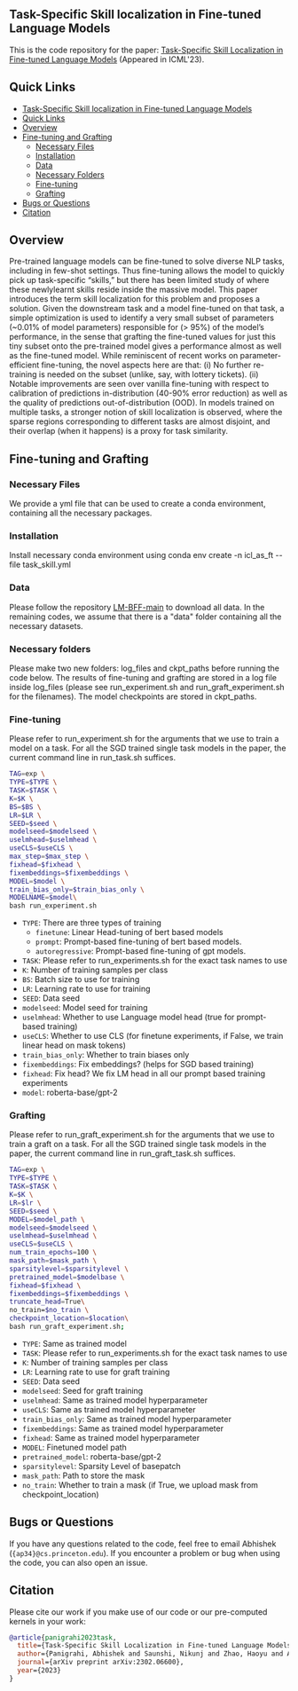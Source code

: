 ## Task-Specific Skill localization in Fine-tuned Language Models

This is the code repository for the paper: [Task-Specific Skill Localization in Fine-tuned Language Models](https://arxiv.org/abs/2302.06600) (Appeared in ICML'23).

## Quick Links

- [Task-Specific Skill localization in Fine-tuned Language Models](#task-specific-skill-localization-in-fine-tuned-language-models)
- [Quick Links](#quick-links)
- [Overview](#overview)
- [Fine-tuning and Grafting](#fine-tuning-and-grafting)
  - [Necessary Files](#necessary-files)
  - [Installation](#installation)
  - [Data](#data)
  - [Necessary Folders](#necessary-folders)
  - [Fine-tuning](#fine-tuning)
  - [Grafting](#grafting)
- [Bugs or Questions](#bugs-or-questions)
- [Citation](#citation)

## Overview

Pre-trained language models can be fine-tuned to solve diverse NLP tasks, including in few-shot settings. Thus fine-tuning allows the model to quickly pick up task-specific “skills,” but there has been limited study of where these newlylearnt skills reside inside the massive model. This paper introduces the term skill localization for this problem and proposes a solution. Given the downstream task and a model fine-tuned on that task, a simple optimization is used to identify a very small subset of parameters (~0.01% of model parameters) responsible for (> 95%) of the model’s performance, in the sense that grafting
the fine-tuned values for just this tiny subset onto the pre-trained model gives a performance almost
as well as the fine-tuned model. While reminiscent of recent works on parameter-efficient
fine-tuning, the novel aspects here are that: (i) No further re-training is needed on the subset (unlike, say, with lottery tickets). (ii) Notable improvements are seen over vanilla fine-tuning with respect to calibration of predictions in-distribution
(40-90% error reduction) as well as the quality of predictions out-of-distribution (OOD). In models trained on multiple tasks, a stronger notion of skill localization is observed, where the sparse regions corresponding to different tasks are almost disjoint, and their overlap (when it happens) is a proxy for task similarity.



## Fine-tuning and Grafting

### Necessary Files
We provide a yml file that can be used to create a conda environment, containing all the necessary packages.

### Installation
Install necessary conda environment using 
conda env create -n icl_as_ft --file task_skill.yml

### Data
Please follow the repository [LM-BFF-main](https://github.com/princeton-nlp/LM-BFF#prepare-the-data) to download all data. In the remaining codes, we assume that there is a "data" folder containing all the necessary datasets.


### Necessary folders
Please make two new folders: log_files and ckpt_paths before running the code below. The results of fine-tuning and grafting are stored in a log file inside log_files (please see run_experiment.sh and run_graft_experiment.sh for the filenames). The model checkpoints are stored in ckpt_paths.


### Fine-tuning
Please refer to run_experiment.sh for the arguments that we use to train a model on a task. For all the SGD trained single task models in the paper, the current command line in run_task.sh suffices.

```bash
TAG=exp \
TYPE=$TYPE \
TASK=$TASK \
K=$K \
BS=$BS \
LR=$LR \
SEED=$seed \
modelseed=$modelseed \
uselmhead=$uselmhead \
useCLS=$useCLS \
max_step=$max_step \
fixhead=$fixhead \
fixembeddings=$fixembeddings \
MODEL=$model \
train_bias_only=$train_bias_only \
MODELNAME=$model\
bash run_experiment.sh   
```


* `TYPE`: There are three types of training
  * `finetune`: Linear Head-tuning of bert based models
  * `prompt`: Prompt-based fine-tuning of bert based models.
  * `autoregressive`: Prompt-based fine-tuning of gpt models.
* `TASK`: Please refer to run_experiments.sh for the exact task names to use
* `K`: Number of training samples per class
* `BS`: Batch size to use for training
* `LR`: Learning rate to use for training 
* `SEED`: Data seed
* `modelseed`: Model seed for training
* `uselmhead`: Whether to use Language model head (true for prompt-based training)
* `useCLS`: Whether to use CLS (for finetune experiments, if False, we train linear head on mask tokens)
* `train_bias_only`: Whether to train biases only
* `fixembeddings`: Fix embeddings? (helps for SGD based training)
* `fixhead`: Fix head? We fix LM head in all our prompt based training experiments
* `model`: roberta-base/gpt-2



### Grafting
Please refer to run_graft_experiment.sh for the arguments that we use to train a graft on a task. For all the SGD trained single task models in the paper, the current command line in run_graft_task.sh suffices.


```bash
TAG=exp \
TYPE=$TYPE \
TASK=$TASK \
K=$K \
LR=$lr \
SEED=$seed \
MODEL=$model_path \
modelseed=$modelseed \
uselmhead=$uselmhead \
useCLS=$useCLS \
num_train_epochs=100 \
mask_path=$mask_path \
sparsitylevel=$sparsitylevel \
pretrained_model=$modelbase \
fixhead=$fixhead \
fixembeddings=$fixembeddings \
truncate_head=True\
no_train=$no_train \
checkpoint_location=$location\
bash run_graft_experiment.sh;
```

* `TYPE`: Same as trained model 
* `TASK`: Please refer to run_experiments.sh for the exact task names to use
* `K`: Number of training samples per class
* `LR`: Learning rate to use for graft training 
* `SEED`: Data seed
* `modelseed`: Seed for graft training
* `uselmhead`: Same as trained model hyperparameter
* `useCLS`: Same as trained model hyperparameter
* `train_bias_only`: Same as trained model hyperparameter
* `fixembeddings`: Same as trained model hyperparameter
* `fixhead`: Same as trained model hyperparameter
* `MODEL`: Finetuned model path
* `pretrained_model`: roberta-base/gpt-2
* `sparsitylevel`: Sparsity Level of basepatch
* `mask_path`: Path to store the mask
* `no_train`: Whether to train a mask (if True, we upload mask from checkpoint_location)


## Bugs or Questions
If you have any questions related to the code, feel free to email Abhishek (`{ap34}@cs.princeton.edu`). If you encounter a problem or bug when using the code, you can also open an issue.


## Citation

Please cite our work if you make use of our code or our pre-computed kernels in your work:

```bibtex
@article{panigrahi2023task,
  title={Task-Specific Skill Localization in Fine-tuned Language Models},
  author={Panigrahi, Abhishek and Saunshi, Nikunj and Zhao, Haoyu and Arora, Sanjeev},
  journal={arXiv preprint arXiv:2302.06600},
  year={2023}
}
```
